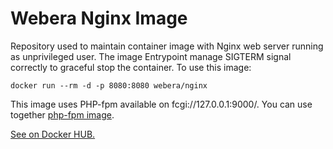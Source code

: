 # Webera Nginx Image

Repository used to maintain container image with Nginx web server running
as unprivileged user. The image Entrypoint manage SIGTERM signal correctly
to graceful stop the container. To use this image:

    docker run --rm -d -p 8080:8080 webera/nginx

This image uses PHP-fpm available on fcgi://127.0.0.1:9000/. You can use
together [php-fpm image](https://github.com/wearewebera/image-php).

[See on Docker HUB.](https://hub.docker.com/r/webera/nginx)
